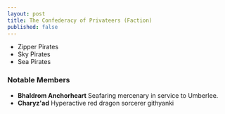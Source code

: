 ```yaml
---
layout: post
title: The Confederacy of Privateers (Faction)
published: false
---
```


- Zipper Pirates
- Sky Pirates
- Sea Pirates

### Notable Members

- **Bhaldrom Anchorheart** Seafaring mercenary in service to Umberlee.
- **Charyz'ad** Hyperactive red dragon sorcerer githyanki
